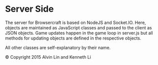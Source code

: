 Server Side
========
The server for Browsercraft is based on NodeJS and Socket.IO. Here, objects
are maintained as JavaScript classes and passed to the client as JSON objects.
Game updates happen in the game loop in server.js but all methods for updating
objects are defined in the respective objects.

All other classes are self-explanatory by their name.

&copy; Copyright 2015 Alvin Lin and Kenneth Li

